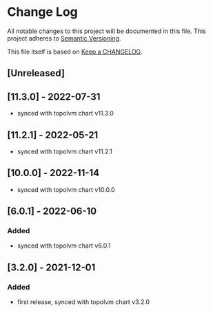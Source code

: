 # Change Log

All notable changes to this project will be documented in this file.
This project adheres to [Semantic Versioning](http://semver.org/).

This file itself is based on [Keep a CHANGELOG](https://keepachangelog.com/en/0.3.0/).

## [Unreleased]

## [11.3.0] - 2022-07-31
- synced with topolvm chart v11.3.0

## [11.2.1] - 2022-05-21
- synced with topolvm chart v11.2.1

## [10.0.0] - 2022-11-14
- synced with topolvm chart v10.0.0

## [6.0.1] - 2022-06-10
### Added
- synced with topolvm chart v6.0.1

## [3.2.0] - 2021-12-01
### Added
- first release, synced with topolvm chart v3.2.0
